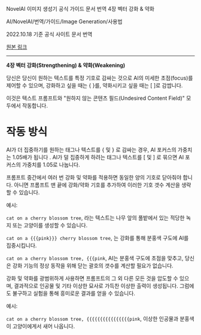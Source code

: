 NovelAI 이미지 생성기 공식 가이드 문서 번역 4장 벡터 강화 & 약화

AI/NovelAI/번역/가이드/Image Generation/사용법

2022.10.18 기준 공식 사이트 문서 번역

[원본 링크](https://docs.novelai.net/)

---

**4장 벡터 강화(Strengthening) & 약화(Weakening)**

당신은 당신이 원하는 텍스트를 특정 기호로 감싸는 것으로 AI의 미세한 초점(focus)를 제어할 수 있으며, 강화하고 싶을 때는 { }를, 약화시키고 싶을 때는 [ ]로 감쌉니다.

이것은 텍스트 프롬프트와 "원하지 않는 콘텐츠 필드(Undesired Content Field)" 모두에서 작동합니다.


# 작동 방식

AI가 더 집중하기를 원하는 태그나 텍스트를 { 및 } 로 감싸는 경우, AI 포커스의 가중치는 1.05배가 됩니다 . AI가 덜 집중하게 하려는 태그나 텍스트를 [ 및 ] 로 묶으면 AI 포커스의 가중치를 1.05로 나눕니다.


프롬프트 중간에서 여러 번 강화 및 약화를 적용하면 동일한 양의 기호로 닫아줘야 합니다. 아니면 프롬프트 맨 끝에 강화/약화 기호를 추가하여 이러한 기호 갯수 계산을 생략할 수 있습니다.

예시: 

<code>cat on a cherry blossom tree</code>, 라는 텍스트는 나무 앞의 풀밭에서 있는 적당한 녹지 또는 고양이를 생성할 수 있습니다.

<code>cat on a {{{pink}}} cherry blossom tree</code>, 는 강화를 통해 분홍색 구도에 AI를 집중시킵니다.

<code>cat on a cherry blossom tree, {{{pink</code>, AI는 분홍색 구도에 초점을 맞추고, 당신은 강화 기능의 정상 동작을 위해 닫는 괄호의 갯수를 계산할 필요가 없습니다.

강화 및 약화를 광범위하게 사용하면 프롬프트의 그 외 다른 모든 것을 압도할 수 있으며, 결과적으로 인공물 및 기타 이상한 묘사로 가득찬 이상한 출력이 생성됩니다. 그럼에도 불구하고 실험을 통해 흥미로운 결과를 얻을 수 있습니다.

예시: 

<code>cat on a cherry blossom tree, {{{{{{{{{{{{{{{{pink</code>, 이상한 인공물과 분홍색이 고양이에게서 새어 나옵니다.